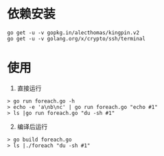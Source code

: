 # 依赖安装
```
go get -u -v gopkg.in/alecthomas/kingpin.v2
go get -u -v golang.org/x/crypto/ssh/terminal
```
# 使用
1. 直接运行
```
> go run foreach.go -h
> echo -e 'a\nb\nc' | go run foreach.go "echo #1"
> ls |go run foreach.go "du -sh #1"
```
2. 编译后运行
```
> go build foreach.go
> ls |./foreach "du -sh #1"
```
